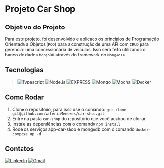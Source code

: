 <!-- # :construction: README customizado em construção ! :construction: -->

# Projeto Car Shop

## Objetivo do Projeto

Para este projeto, foi desenvolvido e aplicado os princípios de Programação Orientada a Objetos (`POO`) para a construção de uma API com `CRUD` para gerenciar uma concessionária de veículos. Isso será feito utilizando o banco de dados `MongoDB` através do framework do `Mongoose`.

## Tecnologias

>[![Typescript][Typescript]][Typescript-url]
[![Node.js][Node.js-card]][Node.js-url]
[![EXPRESS][EXPRESS]][EXPRESS-url]
[![Mongo][Mongo]][Mongo-url]
[![Mocha][Mocha]][Mocha-url]
[![Docker][Docker]][Docker-url]

[Typescript]: https://img.shields.io/badge/typescript-3178C6?style=for-the-badge&logo=typescript&logoColor=white
[Typescript-url]: https://www.typescriptlang.org

[Node.js-card]: https://img.shields.io/badge/-Node.js-80BC02?style=for-the-badge&logo=node.js&logoColor=black
[Node.js-url]: https://nodejs.org/en

[EXPRESS]: https://img.shields.io/badge/Express-FFFFFF?style=for-the-badge&logo=express&logoColor=black
[EXPRESS-url]: https://expressjs.com

[Mongo]: https://img.shields.io/badge/mongodb-47A248?style=for-the-badge&logo=mongodb&logoColor=black
[Mongo-url]: https://mongodb.org

[Mocha]: https://img.shields.io/badge/MOCHA-6D4A31?style=for-the-badge&logo=mocha&logoColor=white
[Mocha-url]: https://mochajs.org

[DOCKER]: https://img.shields.io/badge/Docker-0db7ed?style=for-the-badge&logo=docker&logoColor=white
[DOCKER-url]: https://www.docker.com

## Como Rodar

1. Clone o repositório, para isso use o comando: `git clone git@github.com:ValeriaMenezes/car-shop.git`
2. Entre na pasta `car-shop` do repositório que você acabou de clonar
3. Instale as dependências com o comando `npm install`
4. Rode os serviços app-car-shop e mongodb com o comando `docker-compose up -d`

## Contatos

[![LinkedIn][LinkedIn]][LinkedIn-url]
[![Gmail][Gmail]][Gmail-url]

[LinkedIn]: https://img.shields.io/badge/LinkedIn-0A66C2?style=for-the-badge&logo=linkedin&logoColor=white
[LinkedIn-url]: https://www.linkedin.com/in/valeria-menezes-dev-web-full-stack/

[Gmail]: https://img.shields.io/badge/gmail-EA4335?style=for-the-badge&logo=gmail&logoColor=white
[Gmail-url]: mailto:valeriamenezes022@gmail.com
